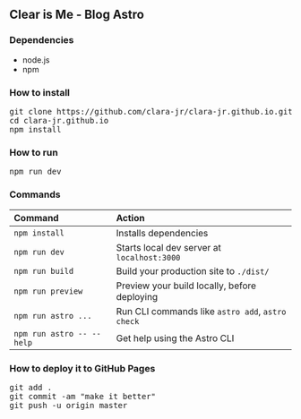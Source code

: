 ## Clear is Me - Blog Astro

### Dependencies

- node.js
- npm

### How to install

<pre>
git clone https://github.com/clara-jr/clara-jr.github.io.git
cd clara-jr.github.io
npm install
</pre>

### How to run

<pre>
npm run dev
</pre>

### Commands

| Command                   | Action                                           |
| :------------------------ | :----------------------------------------------- |
| `npm install`             | Installs dependencies                            |
| `npm run dev`             | Starts local dev server at `localhost:3000`      |
| `npm run build`           | Build your production site to `./dist/`          |
| `npm run preview`         | Preview your build locally, before deploying     |
| `npm run astro ...`       | Run CLI commands like `astro add`, `astro check` |
| `npm run astro -- --help` | Get help using the Astro CLI    

### How to deploy it to GitHub Pages

<pre>
git add .
git commit -am "make it better"
git push -u origin master
</pre>

